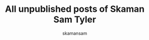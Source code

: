 ---
view: unpublished
title: All unpublished posts of Skaman Sam Tyler
excerpt: In Progress
lang: en
author: skamansam
---